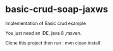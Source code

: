 # basic-crud-soap-jaxws
Implementation of Basic crud example 

You just need an IDE, java 8 ,maven.

Clone this project then run : mvn clean install
